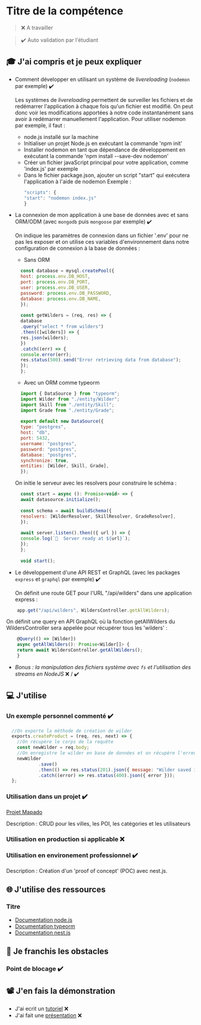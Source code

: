# Titre de la compétence

> ❌ A travailler

> ✔️ Auto validation par l'étudiant

## 🎓 J'ai compris et je peux expliquer

- Comment développer en utilisant un système de *livereloading* (`nodemon` par exemple) ✔️
  
  Les systèmes de *livereloading* permettent de surveiller les fichiers et de redémarrer l'application à chaque fois qu'un fichier est modifié. On peut donc voir les modifications apportées à notre code instantanément sans avoir à redémarrer manuellement l'application.
Pour utiliser nodemon par exemple, il faut :
  * node.js installé sur la machine
  * Initialiser un projet Node.js en exécutant la commande 'npm init'
  * Installer nodemon en tant que dépendance de développement en exécutant la commande 'npm install --save-dev nodemon'
  * Créer un fichier javaScript principal pour votre application, comme 'index.js' par exemple
  * Dans le fichier package.json, ajouter un script "start" qui exécutera l'application à l'aide de nodemon
    Exemple : 
    ```javascript
    "scripts": {
    "start": "nodemon index.js"
    }
    ```

- La connexion de mon application à une base de données avec et sans ORM/ODM (avec `mongodb` puis `mongoose` par exemple) ✔️

  On indique les paramètres de connexion dans un fichier '.env' pour ne pas les exposer et on utilise ces variables d'environnement dans notre configuration de connexion à la base de données :

  * Sans ORM 

  ```javascript
    const database = mysql.createPool({
    host: process.env.DB_HOST, 
    port: process.env.DB_PORT, 
    user: process.env.DB_USER,
    password: process.env.DB_PASSWORD,
    database: process.env.DB_NAME,
    });
    
    const getWilders = (req, res) => {
    database
    .query("select * from wilders")
    .then(([wilders]) => {
    res.json(wilders);
    })
    .catch((err) => {
    console.error(err);
    res.status(500).send("Error retrieving data from database");
    });
    };
  ```

  * Avec un ORM comme typeorm
  
  ```javascript
    import { DataSource } from "typeorm";
    import Wilder from "./entity/Wilder";
    import Skill from "./entity/Skill";
    import Grade from "./entity/Grade";
    
    export default new DataSource({
    type: "postgres",
    host: "db",
    port: 5432,
    username: "postgres",
    password: "postgres",
    database: "postgres",
    synchronize: true,
    entities: [Wilder, Skill, Grade],
    });
  ```
    
  On initie le serveur avec les resolvers pour construire le schéma :

  ```javascript
    const start = async (): Promise<void> => {
    await datasource.initialize();
    
    const schema = await buildSchema({
    resolvers: [WilderResolver, SkillResolver, GradeResolver],
    });
    
    await server.listen().then(({ url }) => {
    console.log(`🚀  Server ready at ${url}`);
    });
    };
    
    void start();
  ```

- Le développement d'une API REST et GraphQL (avec les packages `express` et `graphql` par exemple) ✔️

  On définit une route GET pour l'URL "/api/wilders" dans une application express :

```javascript
    app.get("/api/wilders", WildersController.getAllWilders);
```

  On définit une query en API GraphQL où la fonction getAllWilders du WildersController sera appelée pour récupérer tous les 'wilders' :

```javascript
    @Query(() => [Wilder])
    async getAllWilders(): Promise<Wilder[]> {    
    return await WildersController.getAllWilders();
    }
```

- *Bonus : la manipulation des fichiers système avec `fs` et l'utilisation des streams en NodeJS* ❌ / ✔️

## 💻 J'utilise

### Un exemple personnel commenté ✔️

```javascript
  //On exporte la méthode de création de wilder
  exports.createProduct = (req, res, next) => {
    //On récupère le corps de la requête
    const newWilder = req.body;
    //On enregistre le wilder en base de données et on récupère l'erreur si on rencontre un problème lors de l'enregistrement
    newWilder
            .save()
            .then(() => res.status(201).json({ message: "Wilder saved in db" }))
            .catch((error) => res.status(400).json({ error }));
  };
```

### Utilisation dans un projet ✔️

[Projet Mapado](https://github.com/WildCodeSchool/2209-wns-adleman-mapado)

Description : CRUD pour les villes, les POI, les catégories et les utilisateurs

### Utilisation en production si applicable ❌

### Utilisation en environement professionnel ✔️

Description : Création d'un 'proof of concept' (POC) avec nest.js. 

## 🌐 J'utilise des ressources

### Titre

- [Documentation node.js](https://nodejs.org/en/docs)
- [Documentation typeorm](https://typeorm.io/)
- [Documentation nest.js](https://docs.nestjs.com/)

## 🚧 Je franchis les obstacles

### Point de blocage ✔️

## 📽️ J'en fais la démonstration

- J'ai ecrit un [tutoriel]() ❌
- J'ai fait une [présentation]() ❌ 
